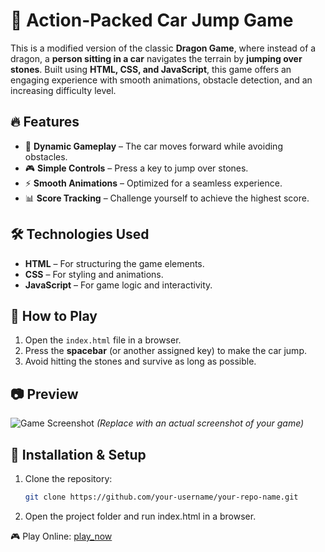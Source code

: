 # 🚗 Action-Packed Car Jump Game  

This is a modified version of the classic **Dragon Game**, where instead of a dragon, a **person sitting in a car** navigates the terrain by **jumping over stones**. Built using **HTML, CSS, and JavaScript**, this game offers an engaging experience with smooth animations, obstacle detection, and an increasing difficulty level.  

## 🔥 Features  
- 🚀 **Dynamic Gameplay** – The car moves forward while avoiding obstacles.  
- 🎮 **Simple Controls** – Press a key to jump over stones.  
- ⚡ **Smooth Animations** – Optimized for a seamless experience.  
- 📊 **Score Tracking** – Challenge yourself to achieve the highest score.  

## 🛠️ Technologies Used  
- **HTML** – For structuring the game elements.  
- **CSS** – For styling and animations.  
- **JavaScript** – For game logic and interactivity.  

## 🚀 How to Play  
1. Open the `index.html` file in a browser.  
2. Press the **spacebar** (or another assigned key) to make the car jump.  
3. Avoid hitting the stones and survive as long as possible.  

## 📷 Preview  
![Game Screenshot](screenshot.png) *(Replace with an actual screenshot of your game)*  

## 📌 Installation & Setup  
1. Clone the repository:  
   ```sh
   git clone https://github.com/your-username/your-repo-name.git
2. Open the project folder and run index.html in a browser.

   
🎮 Play Online: [play_now](https://aithasaivarun.github.io/Action_Game/)
